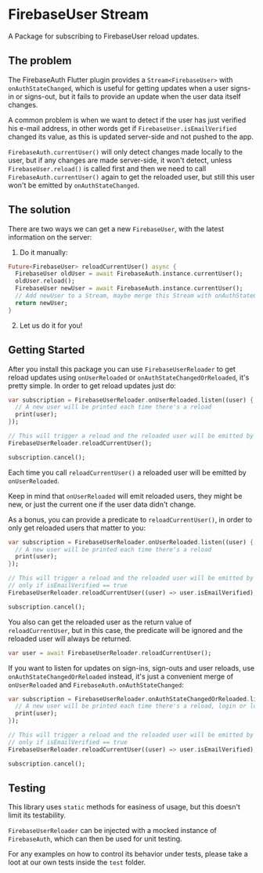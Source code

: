 # FirebaseUser Stream

A Package for subscribing to FirebaseUser reload updates.

## The problem
The FirebaseAuth Flutter plugin provides a `Stream<FirebaseUser>` with 
`onAuthStateChanged`, which is useful for getting updates when a user signs-in 
or signs-out, but it fails to provide an update when the user data itself changes.

A common problem is when we want to detect if the user has just verified his e-mail 
address, in other words get if `FirebaseUser.isEmailVerified` changed its value, as
this is updated server-side and not pushed to the app. 

`FirebaseAuth.currentUser()` will only detect changes made locally to the user, but 
if any changes are made server-side, it won't detect, unless `FirebaseUser.reload()`
is called first and then we need to call `FirebaseAuth.currentUser()` again to get 
the reloaded user, but still this user won't be emitted by `onAuthStateChanged`.

## The solution

There are two ways we can get a new `FirebaseUser`, with the latest information on 
the server: 

1. Do it manually:

```dart
Future<FirebaseUser> reloadCurrentUser() async {
  FirebaseUser oldUser = await FirebaseAuth.instance.currentUser();    
  oldUser.reload();
  FirebaseUser newUser = await FirebaseAuth.instance.currentUser();
  // Add newUser to a Stream, maybe merge this Stream with onAuthStateChanged?
  return newUser; 
}
```

2. Let us do it for you!

## Getting Started

After you install this package you can use `FirebaseUserReloader` to get reload updates 
using `onUserReloaded` or `onAuthStateChangedOrReloaded`, it's pretty simple. In order
to get reload updates just do:

```dart
var subscription = FirebaseUserReloader.onUserReloaded.listen((user) {
  // A new user will be printed each time there's a reload
  print(user);
});

// This will trigger a reload and the reloaded user will be emitted by onUserReloaded
FirebaseUserReloader.reloadCurrentUser();

subscription.cancel();
```

Each time you call `reloadCurrentUser()` a reloaded user will be emitted by 
`onUserReloaded`.

Keep in mind that `onUserReloaded` will emit reloaded users, they might be new, or just the
current one if the user data didn't change.

As a bonus, you can provide a predicate to `reloadCurrentUser()`, in order to only get reloaded 
users that matter to you:

```dart
var subscription = FirebaseUserReloader.onUserReloaded.listen((user) {
  // A new user will be printed each time there's a reload
  print(user);
});

// This will trigger a reload and the reloaded user will be emitted by onUserReloaded
// only if isEmailVerified == true
FirebaseUserReloader.reloadCurrentUser((user) => user.isEmailVerified);

subscription.cancel();
```

You also can get the reloaded user as the return value of `reloadCurrentUser`, but in this case, 
the predicate will be ignored and the reloaded user will always be returned.

```dart
var user = await FirebaseUserReloader.reloadCurrentUser();
 ```

If you want to listen for updates on sign-ins, sign-outs and user reloads, use 
`onAuthStateChangedOrReloaded` instead, it's just a convenient merge of `onUserReloaded` and
`FirebaseAuth.onAuthStateChanged`:

```dart
var subscription = FirebaseUserReloader.onAuthStateChangedOrReloaded.listen((user) {
  // A new user will be printed each time there's a reload, login or logout
  print(user);
});

// This will trigger a reload and the reloaded user will be emitted by onUserReloaded
// only if isEmailVerified == true
FirebaseUserReloader.reloadCurrentUser((user) => user.isEmailVerified);

subscription.cancel();
```
## Testing

This library uses `static` methods for easiness of usage, but this doesn't limit its 
testability.

`FirebaseUserReloader` can be injected with a mocked instance of `FirebaseAuth`, which 
can then be used for unit testing.

For any examples on how to control its behavior under tests, please take a loot at our 
own tests inside the `test` folder.